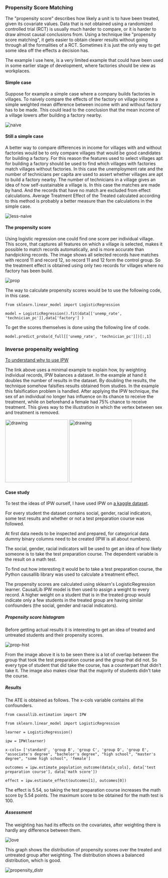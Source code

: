 ### Propensity Score Matching

The "propensity score" describes how likely a unit is to have been treated, given its covariate values. Data that is not obtained using a randomized controlled trial (RCT) is usually much harder to compare, or it is harder to draw almost causal conclusions from. Using a technique like "propensity score matching", it gets easier to obtain clearer results without going through all the formalities of a RCT. Sometimes it is just the only way to get some idea off the effects a decision has.

The example I use here, is a very limited example that could have been used in some earlier stage of development, where factories should be view as workplaces.

#### Simple case
Suppose for example a simple case where a company builds factories in villages. To naively compare the effects of the factory on village income a simple weighted mean difference between income with and without factory has to be made. This could lead to the conclusion that the mean income of a village lowers after building a factory nearby.

![naive](https://github.com/user-attachments/assets/779a2a92-69d3-412c-9985-0b2406054fab)

#### Still a simple case

A better way to compare differences in income for villages with and without factories would be to only compare villages that would be good candidates for building a factory. For this reason the features used to select villages apt for building a factory should be used to find which villages with factories match villages without factories. In this case the unemployment rate and the number of technicians per capita are used to assert whether villages are apt to build a factory nearby. The number of technicians in a village gives an idea of how self-sustainable a village is. In this case the matches are made by hand. And the records that have no match are excluded from effect calculations. Average Treatment Effect of the Treated calculated according to this method is probably a better measure than the calculations in the simple case.

![less-naive](https://github.com/user-attachments/assets/c7755d42-09e5-45dd-ab9f-d2dd161bdf73)



#### The propensity score

Using logistic regression one could find one score per individual village. This score, that captures all features on which a village is selected, makes it possible to match records automatically, and is more accurate than handpicking records. The image shows all selected records have matches with record 11 and record 12, so record 11 and 12 form the control group. So the treatment effect is obtained using only two records for villages where no factory has been build.

![prop](https://github.com/user-attachments/assets/41c71a19-e48c-4774-b729-afcf693fdd94)

The way to calculate propensity scores would be to use the following code, in this case.

`from sklearn.linear_model import LogisticRegression`

`model = LogisticRegression().fit(data[['unemp_rate', 'technician_pc']],data['factory'] )`

To get the scores themselves is done using the following line of code. 

`model.predict_proba(d_full[['unemp_rate', 'technician_pc']])[:,1]`

### Inverse propensity weighting

[To understand why to use IPW](https://towardsdatascience.com/understanding-inverse-probability-of-treatment-weighting-iptw-in-causal-inference-4e69692bce7e/)

The link above uses a minimal example to explain how, by weighting individual records, IPW balances a dataset. In the example at hand it doubles the number of results in the dataset. By doubling the results, the technique somehow falsifies results obtained from studies. In the example this falsification problem is handled. After applying the IPW technique, the sex of an individual no longer has influence on its chance to receive the treatment, while on beforehand a female had 75% chance to receive treatment. This gives way to the illustration in which the vertex between sex and treatment is removed.

<img src="https://github.com/user-attachments/assets/c6e72a9d-53d6-46e3-b56e-613b42e2df38" alt="drawing" width="200"/>
<img src="https://github.com/user-attachments/assets/57ae1a48-ebf5-4cc2-9cbe-d2a66c46d1ad" alt="drawing" width="200"/>

#### Case study

To test the ideas of IPW ourself, I have used IPW on [a kaggle dataset](https://www.kaggle.com/datasets/rkiattisak/student-performance-in-mathematics). 

For every student the dataset contains social, gender, racial indicators, some test results and whether or not a test preparation course was followed.

At first data needs to be inspected and prepared, for categorical data dummy binary columns need to be created (IPW is all about numbers).

The social, gender, racial indicators will be used to get an idea of how likely someone is to take the test preparation course. The dependent variable is the result on a math test.

To find out how interesting it would be to take a test preparation course, the Python causallib library was used to calculate a treatment effect.

The propensity scores are calculated using sklearn's LogisticRegression learner. CausalLib IPW model is then used to assign a weight to every record. A higher weight on a student that is in the treated group would indicate only a few students in the treated group are having similar confounders (the social, gender and racial indicators). 

##### Propensity score histogram

Before getting actual results it is interesting to get an idea of treated and untreated students and their propensity scores.

![prop-hist](https://github.com/user-attachments/assets/0b467309-5ce4-4101-9ca1-d801f71184cf)

From the image above it is to be seen there is a lot of overlap between the group that took the test preparation course and the group that did not. So every type of student that did take the course, has a counterpart that didn't take it. The image also makes clear that the majority of students didn't take the course.

##### Results
The ATE is obtained as follows. The x-cols variable contains all the confounders.

`from causallib.estimation import IPW`

`from sklearn.linear_model import LogisticRegression`

`learner = LogisticRegression()`

`ipw = IPW(learner)`

`x-cols= ['standard', 'group B', 'group C', 'group D', 'group E', "associate's degree", "bachelor's degree", "high school", "master's degree", "some high school", 'female']`

`outcomes = ipw.estimate_population_outcome(data[x_cols], data['test preparation course'], data['math score'])`

`effect = ipw.estimate_effect(outcomes[1], outcomes[0])`

The effect is 5.54, so taking the test preparation course increases the math score by 5.54 points. The maximum score to be obtained for the math test is 100.

##### Assessment

The weighting has had its effects on the covariates, after weighting there is hardly any difference between them.

![love](https://github.com/user-attachments/assets/308ad93a-5d3b-4466-903c-2f148d2020b9)

This graph shows the distribution of propensity scores over the treated and untreated group after weighting. The distribution shows a balanced distribution, which is good.

![propensity_distr](https://github.com/user-attachments/assets/571f5331-8ed6-449d-8260-b07fdf2ac8ca)

























